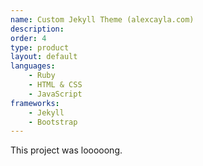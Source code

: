 ```yaml
---
name: Custom Jekyll Theme (alexcayla.com)
description: 
order: 4
type: product
layout: default
languages: 
    - Ruby
    - HTML & CSS
    - JavaScript
frameworks:
    - Jekyll
    - Bootstrap
---
```


This project was looooong.
